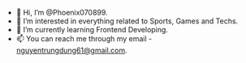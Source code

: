 - 👋 Hi, I’m @Phoenix070899.
- 👀 I’m interested in everything related to Sports, Games and Techs.
- 🌱 I’m currently learning Frontend Developing.
- 📫 You can reach me through my email - nguyentrungdung61@gmail.com.

<!---
Phoenix070899/Phoenix070899 is a ✨ special ✨ repository because its `README.md` (this file) appears on your GitHub profile.
You can click the Preview link to take a look at your changes.
--->
